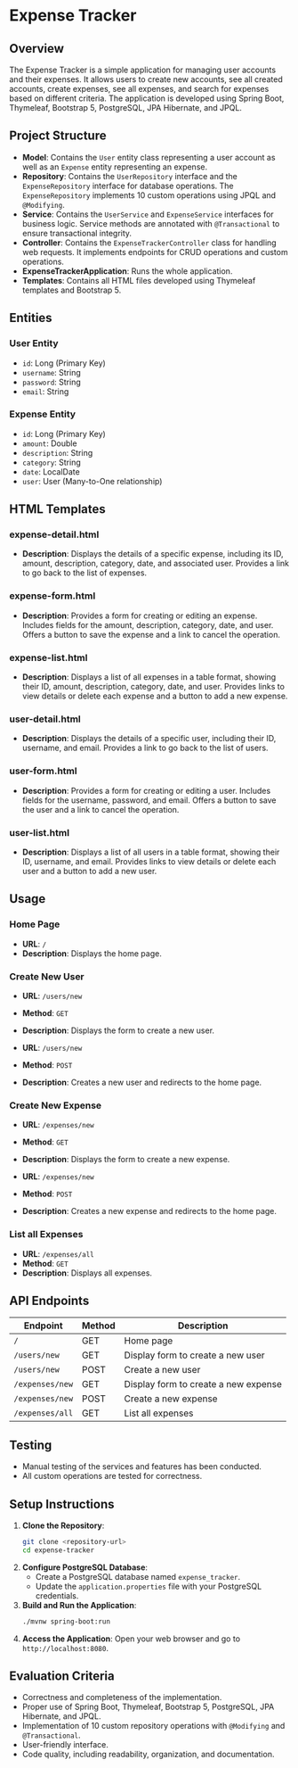 # Expense Tracker

## Overview
The Expense Tracker is a simple application for managing user accounts and their expenses. It allows users to create new accounts, see all created accounts, create expenses, see all expenses, and search for expenses based on different criteria. The application is developed using Spring Boot, Thymeleaf, Bootstrap 5, PostgreSQL, JPA Hibernate, and JPQL.

## Project Structure

- **Model**: Contains the `User` entity class representing a user account as well as an `Expense` entity representing an expense.
- **Repository**: Contains the `UserRepository` interface and the `ExpenseRepository` interface for database operations. The `ExpenseRepository` implements 10 custom operations using JPQL and `@Modifying`.
- **Service**: Contains the `UserService` and `ExpenseService` interfaces for business logic. Service methods are annotated with `@Transactional` to ensure transactional integrity.
- **Controller**: Contains the `ExpenseTrackerController` class for handling web requests. It implements endpoints for CRUD operations and custom operations.
- **ExpenseTrackerApplication**: Runs the whole application.
- **Templates**: Contains all HTML files developed using Thymeleaf templates and Bootstrap 5.

## Entities

### User Entity
- `id`: Long (Primary Key)
- `username`: String
- `password`: String
- `email`: String

### Expense Entity
- `id`: Long (Primary Key)
- `amount`: Double
- `description`: String
- `category`: String
- `date`: LocalDate
- `user`: User (Many-to-One relationship)

## HTML Templates

### expense-detail.html
- **Description**: Displays the details of a specific expense, including its ID, amount, description, category, date, and associated user. Provides a link to go back to the list of expenses.

### expense-form.html
- **Description**: Provides a form for creating or editing an expense. Includes fields for the amount, description, category, date, and user. Offers a button to save the expense and a link to cancel the operation.

### expense-list.html
- **Description**: Displays a list of all expenses in a table format, showing their ID, amount, description, category, date, and user. Provides links to view details or delete each expense and a button to add a new expense.

### user-detail.html
- **Description**: Displays the details of a specific user, including their ID, username, and email. Provides a link to go back to the list of users.

### user-form.html
- **Description**: Provides a form for creating or editing a user. Includes fields for the username, password, and email. Offers a button to save the user and a link to cancel the operation.

### user-list.html
- **Description**: Displays a list of all users in a table format, showing their ID, username, and email. Provides links to view details or delete each user and a button to add a new user.

## Usage

### Home Page
- **URL**: `/`
- **Description**: Displays the home page.

### Create New User
- **URL**: `/users/new`
- **Method**: `GET`
- **Description**: Displays the form to create a new user.

- **URL**: `/users/new`
- **Method**: `POST`
- **Description**: Creates a new user and redirects to the home page.

### Create New Expense
- **URL**: `/expenses/new`
- **Method**: `GET`
- **Description**: Displays the form to create a new expense.

- **URL**: `/expenses/new`
- **Method**: `POST`
- **Description**: Creates a new expense and redirects to the home page.

### List all Expenses
- **URL**: `/expenses/all`
- **Method**: `GET`
- **Description**: Displays all expenses.

## API Endpoints

| Endpoint       | Method | Description                       |
| -------------- | ------ | --------------------------------- |
| `/`            | GET    | Home page                         |
| `/users/new`   | GET    | Display form to create a new user |
| `/users/new`   | POST   | Create a new user                 |
| `/expenses/new`| GET    | Display form to create a new expense |
| `/expenses/new`| POST   | Create a new expense              |
| `/expenses/all`| GET    | List all expenses                 |

## Testing
- Manual testing of the services and features has been conducted.
- All custom operations are tested for correctness.

## Setup Instructions
1. **Clone the Repository**:
    ```bash
    git clone <repository-url>
    cd expense-tracker
    ```
2. **Configure PostgreSQL Database**:
    - Create a PostgreSQL database named `expense_tracker`.
    - Update the `application.properties` file with your PostgreSQL credentials.
3. **Build and Run the Application**:
    ```bash
    ./mvnw spring-boot:run
    ```
4. **Access the Application**:
   Open your web browser and go to `http://localhost:8080`.

## Evaluation Criteria
- Correctness and completeness of the implementation.
- Proper use of Spring Boot, Thymeleaf, Bootstrap 5, PostgreSQL, JPA Hibernate, and JPQL.
- Implementation of 10 custom repository operations with `@Modifying` and `@Transactional`.
- User-friendly interface.
- Code quality, including readability, organization, and documentation.
